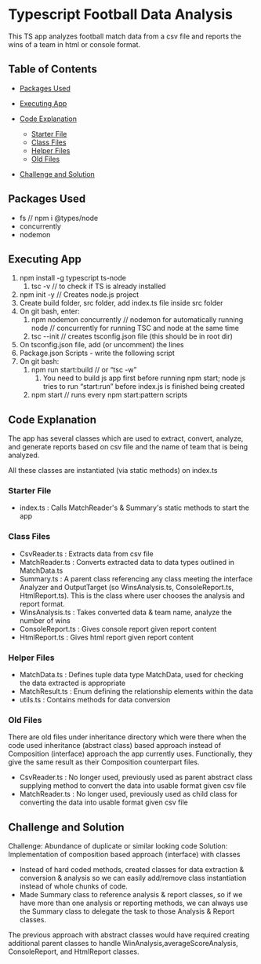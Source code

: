 # Typescript Football Data Analysis

This TS app analyzes football match data from a csv file and reports the wins of a team in html or console format.

## Table of Contents

- [Packages Used](#packages-used)
- [Executing App](#executing-app)
- [Code Explanation](#code-explanation)
  - [Starter File](#starter-file)
  - [Class Files](#class-files)
  - [Helper Files](#helper-files)
  - [Old Files](#old-files)

- [Challenge and Solution](#challenge-and-solution)

## Packages Used

- fs // npm i @types/node
- concurrently
- nodemon

## Executing App

1. npm install -g typescript ts-node 
   1. tsc -v // to check if TS is already installed
2. npm init -y // Creates node.js project
3. Create build folder, src folder, add index.ts file inside src folder
4. On git bash, enter:
   1. npm nodemon concurrently // nodemon for automatically running node
      // concurrently for running TSC and node at the same time
   2. tsc --init // creates tsconfig.json file (this should be in root dir)
5. On tsconfig.json file, add (or uncomment) the lines
   <!-- "rootDir": "./src",         // tells TSC this is the root (source code) dir
   "outDir": "./build",        // tells TSC this is the compiled code dir -->
6. Package.json Scripts - write the following script
   <!-- "scripts": {
   "start:build": "tsc -w",
   "start:run": "nodemon build/index.js",
   "start": "concurrently npm:start:*"
   }, -->
7. On git bash:
   1. npm run start:build // or “tsc -w”
      1. You need to build js app first before running npm start; node js tries to run “start:run” before index.js is finished being created
   1. npm start // runs every npm start:pattern scripts

## Code Explanation 
The app has several classes which are used to extract, convert, analyze, and generate reports based on csv file and the name of team
that is being analyzed.

All these classes are instantiated (via static methods) on index.ts 

### Starter File
- index.ts : Calls MatchReader's & Summary's static methods to start the app

### Class Files
- CsvReader.ts : Extracts data from csv file
- MatchReader.ts : Converts extracted data to data types outlined in MatchData.ts
- Summary.ts : A parent class referencing any class meeting the interface Analyzer and OutputTarget (so WinsAnalysis.ts, ConsoleReport.ts, HtmlReport.ts). This is the class where user chooses the analysis and report format.
- WinsAnalysis.ts : Takes converted data & team name, analyze the number of wins
- ConsoleReport.ts : Gives console report given report content
- HtmlReport.ts : Gives html report given report content

### Helper Files
- MatchData.ts : Defines tuple data type MatchData, used for checking the data extracted is appropriate
- MatchResult.ts : Enum defining the relationship elements within the data
- utils.ts : Contains methods for data conversion
  
### Old Files
There are old files under inheritance directory which were there when the code used inheritance (abstract class) based approach instead of Composition (interface) approach the app currently uses. Functionally, they give the same result as their Composition counterpart files.

- CsvReader.ts : No longer used, previously used as parent abstract class supplying method to convert the data into usable format given csv file 
- MatchReader.ts : No longer used, previously used as child class for converting the data into usable format given csv file 


## Challenge and Solution
Challenge: Abundance of duplicate or similar looking code
Solution: Implementation of composition based approach (interface) with classes

- Instead of hard coded methods, created classes for data extraction & conversion & analysis so we can easily add/remove class instantiation instead of whole chunks of code.
- Made Summary class to reference analysis & report classes, so if we have more than one analysis or reporting methods, we can always use the Summary class to delegate the task to those Analysis & Report classes. 

The previous approach with abstract classes would have required creating additional parent classes to handle WinAnalysis,averageScoreAnalysis, ConsoleReport, and HtmlReport classes. 



